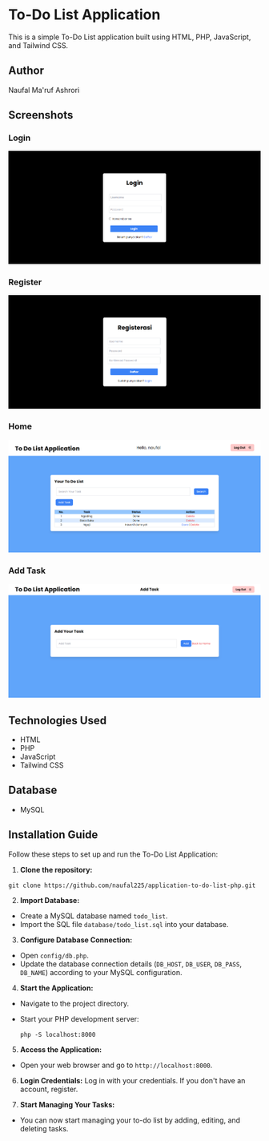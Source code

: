 # To-Do List Application

This is a simple To-Do List application built using HTML, PHP, JavaScript, and Tailwind CSS.

## Author
Naufal Ma'ruf Ashrori

## Screenshots
### Login
![Login](screenshot/login.png)

### Register
![Register](screenshot/register.png)

### Home
![Home](screenshot/dashboard.png)

### Add Task
![Add Task](screenshot/add.png)

## Technologies Used
- HTML
- PHP
- JavaScript
- Tailwind CSS

## Database
- MySQL

## Installation Guide
Follow these steps to set up and run the To-Do List Application:

1. **Clone the repository:**
  ```
  git clone https://github.com/naufal225/application-to-do-list-php.git
  ```


2. **Import Database:**
- Create a MySQL database named `todo_list`.
- Import the SQL file `database/todo_list.sql` into your database.

3. **Configure Database Connection:**
- Open `config/db.php`.
- Update the database connection details (`DB_HOST`, `DB_USER`, `DB_PASS`, `DB_NAME`) according to your MySQL configuration.

4. **Start the Application:**
- Navigate to the project directory.
- Start your PHP development server:
  
  ```
  php -S localhost:8000
  ```

5. **Access the Application:**
- Open your web browser and go to  `http://localhost:8000`.

6. **Login Credentials:**
Log in with your credentials. If you don't have an account, register.

7. **Start Managing Your Tasks:**
- You can now start managing your to-do list by adding, editing, and deleting tasks.
